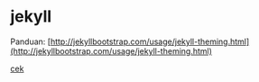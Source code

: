 # jekyll 
Panduan:  [http://jekyllbootstrap.com/usage/jekyll-theming.html](http://jekyllbootstrap.com/usage/jekyll-theming.html)

<a target=_blank href= https://github.com/je-suis-tm/web-scraping#available-scrapers>cek</a>
